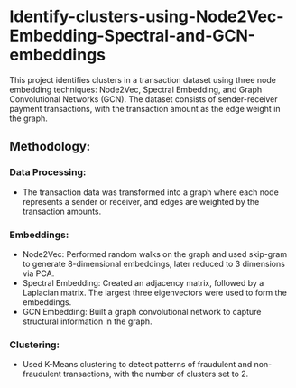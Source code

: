 # Identify-clusters-using-Node2Vec-Embedding-Spectral-and-GCN-embeddings

This project identifies clusters in a transaction dataset using three node embedding techniques: Node2Vec, Spectral Embedding, and Graph Convolutional Networks (GCN). The dataset consists of sender-receiver payment transactions, with the transaction amount as the edge weight in the graph.

## Methodology:
### Data Processing:
* The transaction data was transformed into a graph where each node represents a sender or receiver, and edges are weighted by the transaction amounts.

### Embeddings:
* Node2Vec: Performed random walks on the graph and used skip-gram to generate 8-dimensional embeddings, later reduced to 3 dimensions via PCA.
* Spectral Embedding: Created an adjacency matrix, followed by a Laplacian matrix. The largest three eigenvectors were used to form the embeddings.
* GCN Embedding: Built a graph convolutional network to capture structural information in the graph.

### Clustering:
* Used K-Means clustering to detect patterns of fraudulent and non-fraudulent transactions, with the number of clusters set to 2.

